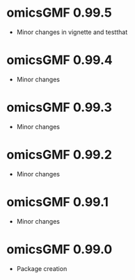 # omicsGMF 0.99.5

* Minor changes in vignette and testthat

# omicsGMF 0.99.4

* Minor changes

# omicsGMF 0.99.3

* Minor changes

# omicsGMF 0.99.2

* Minor changes

# omicsGMF 0.99.1

* Minor changes


# omicsGMF 0.99.0

* Package creation

